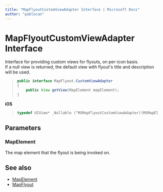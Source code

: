 ```yaml
---
title: "MapFlyoutCustomViewAdapter Interface | Microsoft Docs"
author: "pablocan"
---
```


# MapFlyoutCustomViewAdapter Interface

Interface for providing custom views for flyouts, on per-icon basis.  
If a null view is returned, the default view with flyout's title and description will be used.

>```java
> public interface MapFlyout.CustomViewAdapter
> {
>     public View getView(MapElement mapElement);
> }
>```

**iOS**

>```objectivec
> typedef UIView* _Nullable (^MSMapFlyoutCustomViewAdapter)(MSMapElement*)
>```

## Parameters

### MapElement
The map element that the flyout is being invoked on.

## See also

* [MapElement](mapelement-class.md)
* [MapFlyout](mapflyout-class.md)
